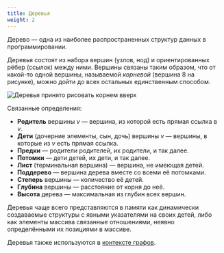 ```yaml
---
title: Деревья
weight: 2
---
```


Дерево — одна из наиболее распространенных структур данных в программировании.

Деревья состоят из набора вершин (узлов, нод) и ориентированных рёбер (ссылок) между ними. Вершины связаны таким образом, что от какой-то одной вершины, называемой *корневой* (вершина 8 на рисунке), можно дойти до всех остальных единственным способом.

![Деревья принято рисовать корнем вверх](/img/bst.svg)

Связанные определения:
- **Родитель** вершины $v$ — вершина, из которой есть прямая ссылка в $v$. 
- **Дети** (дочерние элементы, сын, дочь) вершины $v$ — вершины, в которые из $v$ есть прямая ссылка.
- **Предки** — родители родителей, их родители, и так далее.
- **Потомки** — дети детей, их дети, и так далее.
- **Лист** (терминальная вершина) — вершина, не имеющая детей.
- **Поддерево** — вершина дерева вместе со всеми её потомками.
- **Степерь** вершины — количество её детей.
- **Глубина** вершины — расстояние от корня до неё.
- **Высота** дерева — максимальная из глубин всех вершин.

Деревья чаще всего представляются в памяти как динамически создаваемые структуры с явными указателями на своих детей, либо как элементы массива связанные отношениями, неявно определёнными их позициями в массиве.

Деревья также используются в [контексте графов](/cs/trees).
